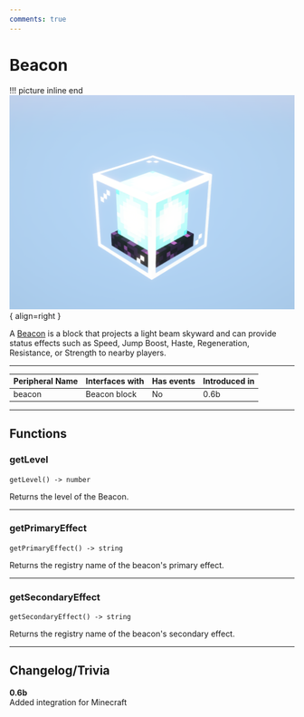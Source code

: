```yaml
---
comments: true
---
```


# Beacon

!!! picture inline end
    ![!Image of the Beacon block](/../assets/images/previews/beacon.png){ align=right }

A [Beacon](https://minecraft.fandom.com/wiki/Beacon) is a block that projects a light beam skyward and can provide status effects such as Speed, Jump Boost, Haste, Regeneration, Resistance, or Strength to nearby players.

<p class="picture-spacing" style="--ps:6rem;"></p>

---

<center>

| Peripheral Name | Interfaces with | Has events | Introduced in |
| --------------- | --------------- | ---------- | ------------- |
| beacon          | Beacon block    | No         | 0.6b          |

</center>

---

## Functions

### getLevel
```
getLevel() -> number
```
Returns the level of the Beacon.

---

### getPrimaryEffect
```
getPrimaryEffect() -> string
```
Returns the registry name of the beacon's primary effect.

---

### getSecondaryEffect
```
getSecondaryEffect() -> string
```
Returns the registry name of the beacon's secondary effect.

---

## Changelog/Trivia

**0.6b**  
Added integration for Minecraft
